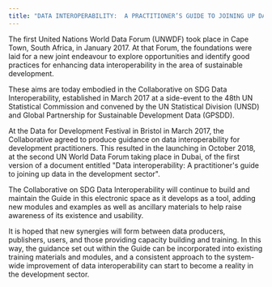 ```yaml
---
title: "DATA INTEROPERABILITY:  A PRACTITIONER’S GUIDE TO JOINING UP DATA IN THE DEVELOPMENT SECTOR'"
---
```


The first United Nations World Data Forum (UNWDF) took place in Cape Town, South Africa, in January 2017. At that Forum, the foundations were laid for a new joint endeavour to explore opportunities and identify good practices for enhancing data interoperability in the area of sustainable development.

These aims are today embodied in the Collaborative on SDG Data Interoperability, established in March 2017 at a side-event to the 48th UN Statistical Commission and convened by the UN Statistical Division (UNSD) and Global Partnership for Sustainable Development Data (GPSDD).

At the Data for Development Festival in Bristol in March 2017, the Collaborative agreed to produce guidance on data interoperability for development practitioners. This resulted in the launching in October 2018, at the second UN World Data Forum taking place in Dubai, of the first version of a document entitled "Data interoperability: A practitioner's guide to joining up data in the development sector". 

The Collaborative on SDG Data Interoperability will continue to build and maintain the Guide in this electronic space as it develops as a tool, adding new modules and examples as well as ancillary materials to help raise awareness of its existence and usability.

It is hoped that new synergies will form between data producers, publishers, users, and those providing capacity building and training. In this way, the guidance set out within the Guide can be incorporated into existing training materials and modules, and a consistent approach to the system-wide improvement of data interoperability can start to become a reality in the development sector.

